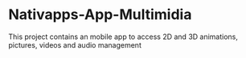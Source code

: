 # Nativapps-App-Multimidia
This project contains an mobile app to access 2D and 3D animations, pictures, videos and audio management
